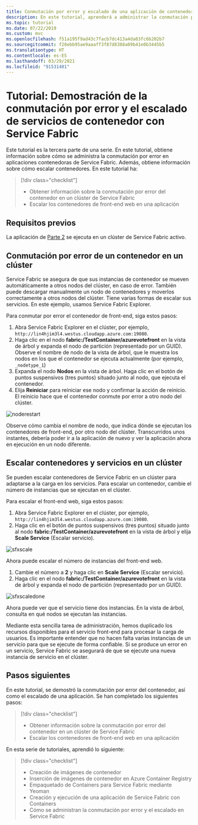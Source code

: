 ```yaml
---
title: Conmutación por error y escalado de una aplicación de contenedores
description: En este tutorial, aprenderá a administrar la conmutación por error en una aplicación de contenedores de Azure Service Fabric.  Asimismo, obtenga información sobre cómo escalar los contenedores y servicios en ejecución en un clúster.
ms.topic: tutorial
ms.date: 07/22/2019
ms.custom: mvc
ms.openlocfilehash: f51a195f9ad43c7facb7dc413a4da83fc6b202b7
ms.sourcegitcommit: f28ebb95ae9aaaff3f87d8388a09b41e0b3445b5
ms.translationtype: HT
ms.contentlocale: es-ES
ms.lasthandoff: 03/29/2021
ms.locfileid: "91531401"
---
```

# <a name="tutorial-demonstrate-fail-over-and-scaling-of-container-services-with-service-fabric"></a>Tutorial: Demostración de la conmutación por error y el escalado de servicios de contenedor con Service Fabric

Este tutorial es la tercera parte de una serie. En este tutorial, obtiene información sobre cómo se administra la conmutación por error en aplicaciones contenedoras de Service Fabric. Además, obtiene información sobre cómo escalar contenedores. En este tutorial ha:

> [!div class="checklist"]
> * Obtener información sobre la conmutación por error del contenedor en un clúster de Service Fabric
> * Escalar los contenedores de front-end web en una aplicación

## <a name="prerequisites"></a>Requisitos previos

La aplicación de [Parte 2](service-fabric-tutorial-package-containers.md) se ejecuta en un clúster de Service Fabric activo.

## <a name="fail-over-a-container-in-a-cluster"></a>Conmutación por error de un contenedor en un clúster

Service Fabric se asegura de que sus instancias de contenedor se mueven automáticamente a otros nodos del clúster, en caso de error. También puede descargar manualmente un nodo de contenedores y moverlos correctamente a otros nodos del clúster. Tiene varias formas de escalar sus servicios. En este ejemplo, usamos Service Fabric Explorer.

Para conmutar por error el contenedor de front-end, siga estos pasos:

1. Abra Service Fabric Explorer en el clúster, por ejemplo, `http://lin4hjim3l4.westus.cloudapp.azure.com:19080`.
2. Haga clic en el nodo **fabric:/TestContainer/azurevotefront** en la vista de árbol y expanda el nodo de partición (representado por un GUID). Observe el nombre de nodo de la vista de árbol, que le muestra los nodos en los que el contenedor se ejecuta actualmente (por ejemplo, `_nodetype_1`)
3. Expanda el nodo **Nodos** en la vista de árbol. Haga clic en el botón de puntos suspensivos (tres puntos) situado junto al nodo, que ejecuta el contenedor.
4. Elija **Reiniciar** para reiniciar ese nodo y confirmar la acción de reinicio. El reinicio hace que el contenedor conmute por error a otro nodo del clúster.

![noderestart][noderestart]

Observe cómo cambia el nombre de nodo, que indica dónde se ejecutan los contenedores de front-end, por otro nodo del clúster. Transcurridos unos instantes, debería poder ir a la aplicación de nuevo y ver la aplicación ahora en ejecución en un nodo diferente.

## <a name="scale-containers-and-services-in-a-cluster"></a>Escalar contenedores y servicios en un clúster

Se pueden escalar contenedores de Service Fabric en un clúster para adaptarse a la carga en los servicios. Para escalar un contenedor, cambie el número de instancias que se ejecutan en el clúster.

Para escalar el front-end web, siga estos pasos:

1. Abra Service Fabric Explorer en el clúster, por ejemplo, `http://lin4hjim3l4.westus.cloudapp.azure.com:19080`.
2. Haga clic en el botón de puntos suspensivos (tres puntos) situado junto al nodo **fabric:/TestContainer/azurevotefront** en la vista de árbol y elija **Scale Service** (Escalar servicio).

![sfxscale][sfxscale]

Ahora puede escalar el número de instancias del front-end web.

1. Cambie el número a **2** y haga clic en **Scale Service** (Escalar servicio).
1. Haga clic en el nodo **fabric:/TestContainer/azurevotefront** en la vista de árbol y expanda el nodo de partición (representado por un GUID).

![sfxscaledone][sfxscaledone]

Ahora puede ver que el servicio tiene dos instancias. En la vista de árbol, consulta en qué nodos se ejecutan las instancias.

Mediante esta sencilla tarea de administración, hemos duplicado los recursos disponibles para el servicio front-end para procesar la carga de usuarios. Es importante entender que no hacen falta varias instancias de un servicio para que se ejecute de forma confiable. Si se produce un error en un servicio, Service Fabric se asegurará de que se ejecute una nueva instancia de servicio en el clúster.

## <a name="next-steps"></a>Pasos siguientes

En este tutorial, se demostró la conmutación por error del contenedor, así como el escalado de una aplicación. Se han completado los siguientes pasos:

> [!div class="checklist"]
> * Obtener información sobre la conmutación por error del contenedor en un clúster de Service Fabric
> * Escalar los contenedores de front-end web en una aplicación

En esta serie de tutoriales, aprendió lo siguiente:
> [!div class="checklist"]
> * Creación de imágenes de contenedor
> * Inserción de imágenes de contenedor en Azure Container Registry
> * Empaquetado de Containers para Service Fabric mediante Yeoman
> * Creación y ejecución de una aplicación de Service Fabric con Containers
> * Cómo se administran la conmutación por error y el escalado en Service Fabric

[noderestart]: ./media/service-fabric-tutorial-containers-failover/containersfailovertutorialnoderestart.png
[sfxscale]: ./media/service-fabric-tutorial-containers-failover/containersfailovertutorialscale.png
[sfxscaledone]: ./media/service-fabric-tutorial-containers-failover/containersfailovertutorialscaledone.png